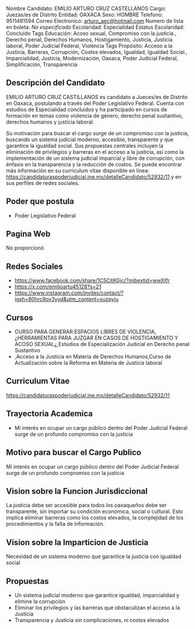 Nombre Candidato: EMILIO ARTURO CRUZ CASTELLANOS
Cargo: Juezas/es de Distrito
Entidad: OAXACA
Sexo: HOMBRE
Telefono: 9511481594
Correo Electronico: arturo_aec@hotmail.com
Numero de lista en boleta: *No especificado*
Escolaridad: Especialidad
Estatus Escolaridad: Concluido
Tags Educación: Acoso sexual, Compromiso con la justicia., Derecho penal, Derechos Humanos, Hostigamiento, Justicia, Justicia laboral, Poder Judicial Federal, Violencia
Tags Propósito: Acceso a la Justicia, Barreras, Corrupción, Costos elevados, Igualdad, Igualdad Social., Imparcialidad, Justicia, Modernización, Oaxaca, Poder Judicial Federal, Simplificación, Transparencia


## Descripción del Candidato 

EMILIO ARTURO CRUZ CASTILLANOS es candidato a Jueces/es de Distrito en Oaxaca, postulando a través del Poder Legislativo Federal. Cuenta con estudios de Especialidad concluidos y ha participado en cursos de formación en temas como violencia de género, derecho penal sustantivo, derechos humanos y justicia laboral.

Su motivación para buscar el cargo surge de un compromiso con la justicia, buscando un sistema judicial moderno, accesible, transparente y que garantice la igualdad social. Sus propuestas centrales incluyen la eliminación de privilegios y barreras en el acceso a la justicia, así como la implementación de un sistema judicial imparcial y libre de corrupción, con énfasis en la transparencia y la reducción de costos. Se puede encontrar más información en su curriculum vitae disponible en línea: https://candidaturaspoderjudicial.ine.mx/detalleCandidato/52932/11 y en sus perfiles de redes sociales.


## Poder que postula

- Poder Legislativo Federal


## Pagina Web

No proporcionó


## Redes Sociales

- https://www.facebook.com/share/1C5CitKGjc/?mibextid=wwXIfr
- https://x.com/emilioartu45128?s=21
- https://www.instagram.com/invites/contact/?igsh=80hrc9ov3yyd&utm_content=xuzpyiu


## Cursos

- CURSO PARA GENERAR ESPACIOS LIBRES DE VIOLENCIA,¿HERRAMIENTAS PARA JUZGAR EN CASOS DE HOSTIGAMIENTO Y ACOSO SEXUAL¿,Estudios de Especialización Judicial en Derecho penal Sustantivo
- ,Acceso a la Justicia en Materia de Derechos Humanos,Curso de Actualización sobre la Reforma en Materia de Justicia laboral


## Curriculum Vitae

https://candidaturaspoderjudicial.ine.mx/detalleCandidato/52932/11


## Trayectoria Academica

- Mi interés en ocupar un cargo público dentro del Poder Judicial Federal surge de un profundo compromiso con la justicia


## Motivo para buscar el Cargo Publico

Mi interés en ocupar un cargo público dentro del Poder Judicial Federal surge de un profundo compromiso con la justicia


## Vision sobre la Funcion Jurisdiccional

La justicia debe ser accesible para todos los oaxaqueños debe ser transparente, sin importar su condición económica, social o cultural. Esto implica eliminar barreras como los costos elevados, la complejidad de los procedimientos y la falta de información.


## Vision sobre la Imparticion de Justicia

Necesidad de un sistema moderno que garantice la justicia con igualdad social


## Propuestas

- Un sistema judicial moderno que garantice igualdad, imparcialidad y elimine la corrupción
- Eliminar los privilegios y las barreras que obstaculizan el acceso a la Justicia
- Transparencia y Justicia sin complicaciones, ni costos elevados

